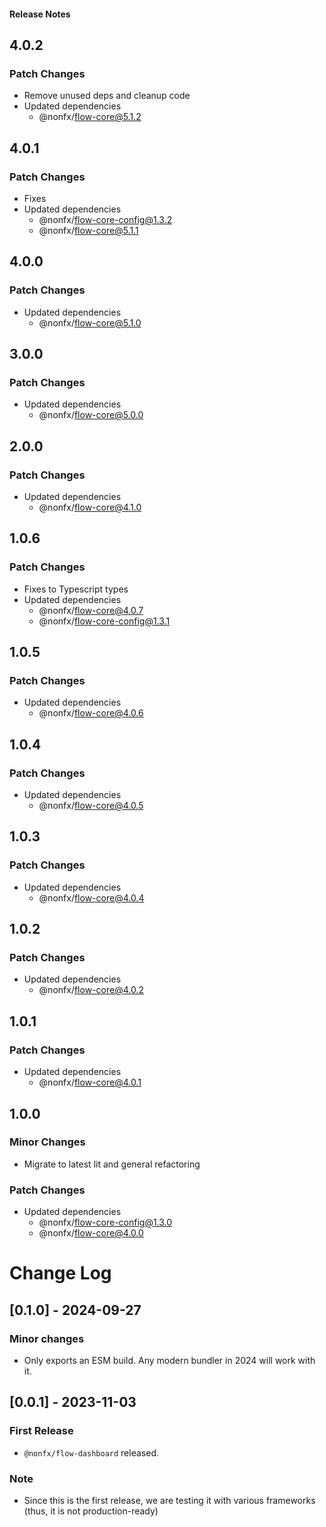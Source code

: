 <h4 className="margin-btm-8">Release Notes</h4>

## 4.0.2

### Patch Changes

- Remove unused deps and cleanup code
- Updated dependencies
  - @nonfx/flow-core@5.1.2

## 4.0.1

### Patch Changes

- Fixes
- Updated dependencies
  - @nonfx/flow-core-config@1.3.2
  - @nonfx/flow-core@5.1.1

## 4.0.0

### Patch Changes

- Updated dependencies
  - @nonfx/flow-core@5.1.0

## 3.0.0

### Patch Changes

- Updated dependencies
  - @nonfx/flow-core@5.0.0

## 2.0.0

### Patch Changes

- Updated dependencies
  - @nonfx/flow-core@4.1.0

## 1.0.6

### Patch Changes

- Fixes to Typescript types
- Updated dependencies
  - @nonfx/flow-core@4.0.7
  - @nonfx/flow-core-config@1.3.1

## 1.0.5

### Patch Changes

- Updated dependencies
  - @nonfx/flow-core@4.0.6

## 1.0.4

### Patch Changes

- Updated dependencies
  - @nonfx/flow-core@4.0.5

## 1.0.3

### Patch Changes

- Updated dependencies
  - @nonfx/flow-core@4.0.4

## 1.0.2

### Patch Changes

- Updated dependencies
  - @nonfx/flow-core@4.0.2

## 1.0.1

### Patch Changes

- Updated dependencies
  - @nonfx/flow-core@4.0.1

## 1.0.0

### Minor Changes

- Migrate to latest lit and general refactoring

### Patch Changes

- Updated dependencies
  - @nonfx/flow-core-config@1.3.0
  - @nonfx/flow-core@4.0.0

# Change Log

## [0.1.0] - 2024-09-27

### Minor changes

- Only exports an ESM build. Any modern bundler in 2024 will work with it.

## [0.0.1] - 2023-11-03

### First Release

- `@nonfx/flow-dashboard` released.

### Note

- Since this is the first release, we are testing it with various frameworks (thus, it is not production-ready)
